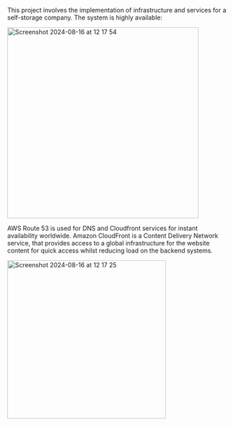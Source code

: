This project involves the implementation of infrastructure and services for a self-storage company.
The system is highly available:

<img width="437" alt="Screenshot 2024-08-16 at 12 17 54" src="https://github.com/user-attachments/assets/d405003f-8cb1-4848-954a-4f277bedb453">

AWS Route 53 is used for DNS and Cloudfront services for instant availability worldwide.
Amazon CloudFront is a Content Delivery Network service, that provides access to a global infrastructure for the website content for quick access whilst reducing load on the backend systems.

<img width="362" alt="Screenshot 2024-08-16 at 12 17 25" src="https://github.com/user-attachments/assets/8e3b6634-9b3a-4322-a8fb-a27f56911790">

